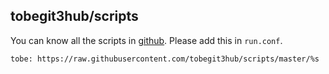 ## tobegit3hub/scripts

You can know all the scripts in [github](https://github.com/tobegit3hub/scripts). Please add this in `run.conf`.

```
tobe: https://raw.githubusercontent.com/tobegit3hub/scripts/master/%s
```
